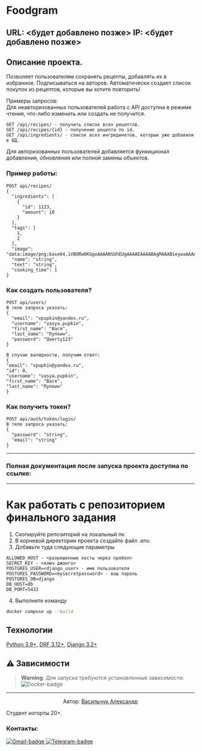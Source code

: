 # Foodgram
URL: <будет добавлено позже>
IP: <будет добавлено позже>
---

## Описание проекта.
Позволяет пользователям сохранять рецепты, добавлять их в избранное. Подписываться на авторов. Автоматически создает список покупок из рецептов, которые вы хотите повторить!

Примеры запросов:  
Для неавторизованных пользователей работа с API доступна в режиме чтения, что-либо изменить или создать не получится.

```
GET /api/recipes/ - получить список всех рецептов.
GET /api/recipes/{id} - получение рецепта по id.
GET /api/ingredients/ - список всех ингрединетов, которые уже добавили в БД.
```

Для авторизованных пользователей добавляется функиционал добавления, обновления или полной замены объектов.

### Пример работы:

```
POST api/recipes/
{
  "ingredients": [
    {
      "id": 1123,
      "amount": 10
    }
  ],
  "tags": [
    1,
    2
  ],
  "image": "data:image/png;base64,iVBORw0KGgoAAAANSUhEUgAAAAEAAAABAgMAAABieywaAAAACVBMVEUAAAD///9fX1/S0ecCAAAACXBIWXMAAA7EAAAOxAGVKw4bAAAACklEQVQImWNoAAAAggCByxOyYQAAAABJRU5ErkJggg==",
  "name": "string",
  "text": "string",
  "cooking_time": 1
}

```

### Как создать пользователя?

```
POST api/users/
В теле запроса указать:
{
  "email": "vpupkin@yandex.ru",
  "username": "vasya.pupkin",
  "first_name": "Вася",
  "last_name": "Пупкин",
  "password": "Qwerty123"
}

В случае валидности, получим ответ:
{
"email": "vpupkin@yandex.ru",
"id": 0,
"username": "vasya.pupkin",
"first_name": "Вася",
"last_name": "Пупкин"
}

```

### Как получить токен?

```
POST api/auth/token/login/
В теле запроса указать:
{
  "password": "string",
  "email": "string"
}
```

---
### Полная документация после запуска проекта доступна по ссылке:

___

# Как работать с репозиторием финального задания
1. Скопируйте репозиторий на локальный пк.
2. В корневой директории проекта создайте файл .env. 
3. Добавьте туда следующие параметры

```
ALLOWED_HOST - <разрешенные хосты через пробел>
SECRET_KEY - <ключ джанго>
POSTGRES_USER=<django_user> - имя пользователя
POSTGRES_PASSWORD=<mysecretpassword> - ваш пароль
POSTGRES_DB=django
DB_HOST=db
DB_PORT=5432
```

4. Выполните команду

```bash
docker compose up --build
```
## Технологии

[Python 3.9+][Python-url], [DRF 3.12+][Django-url], [Django 3.2+][Django-url]

## ⚠ Зависимости

> **Warning**:
> Для запуска требуются установленные зависимости:  
> ![Docker-badge]

---

<p style="text-align: center">
Автор:
<a href=" https://github.com/AlexandrVasilchuk">Васильчук Александр</a>
</p>

Студент когорты 20+.

### Контакты:

<a href="mailto:alexandrvsko@gmail.com">![Gmail-badge] <a/>
<a href="https://t.me/vsko_ico">![Telegram-badge] <a/>

[Gmail-badge]: https://img.shields.io/badge/Gmail-D14836?style=for-the-badge&logo=gmail&logoColor=white
[Telegram-badge]: https://img.shields.io/badge/Telegram-2CA5E0?style=for-the-badge&logo=telegram&logoColor=white
[Python-url]: https://www.python.org/
[Django-url]: https://www.djangoproject.com/download/
[DRF-url]: https://pypi.org/project/djangorestframework/
[Docker-badge]: https://img.shields.io/badge/Docker-CI%2FCD-blue
[Docker-url]: https://www.docker.com/products/docker-desktop/